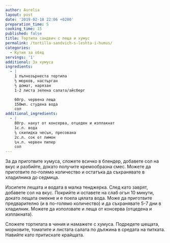 ```yaml
---
author: Aurelia
layout: post
date: '2019-02-18 22:06 +0200'
preparation_time: 5
cooking_time: 15
published: false
title: Тортила сандвич с леща и хумус
permalink: /tortilla-sandvich-s-leshta-i-humus/
categories:
  - Кутия за обяд
servings: '1'
additional: За хумуса
ingredients:
  - |
    1 пълнозърнеста тортила
    ½ морков, настърган
    ½ домат, нарязан
    1-2 листа зелена салата/айсберг

    60гр. червена леща
    150мл. студена вода 
    сол
additional_ingredients:
  - |
    80гр. нахут от консерва, отцеден и изплакнат
    1с.л. вода
    ¼ скилидка чесън, пресована
    2с.л. сок от лимон
    ¼ч.л. червен пипер
    сол
---
```


За да приготвите хумуса, сложете всичко в блендер, добавете сол на вкус и разбийте, докато получите кремообразна смес. Можете да приготвите по-голямо количество и остатъка да съхранявате в хладилника до седмица.

Изсипете лещата и водата в малка тенджерка. След като заврят, добавете сол на вкус. Покрийте и оставете на слаб огън 10 минути, докато лещата омекне и е поела цялата вода. Може да приготвите предварително (и в по-голямо количество) и да съхранявате 5-7 дни в хладилник.
Можете да използвате и леща от консерва (отцедена и изплакната).

Сложете тортилата в чиния и намажете с хумуса. Подредете шещата, морковите, томатите и листата салата по дължина в средата на питката. Навийте като притискате крайщата.